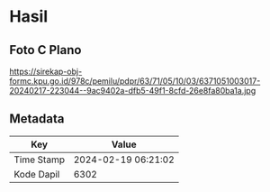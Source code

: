 # Hasil

## Foto C Plano

https://sirekap-obj-formc.kpu.go.id/978c/pemilu/pdpr/63/71/05/10/03/6371051003017-20240217-223044--9ac9402a-dfb5-49f1-8cfd-26e8fa80ba1a.jpg


## Metadata

| Key        | Value               |
| ---------- | ------------------- |
| Time Stamp | 2024-02-19 06:21:02 |
| Kode Dapil | 6302                |



